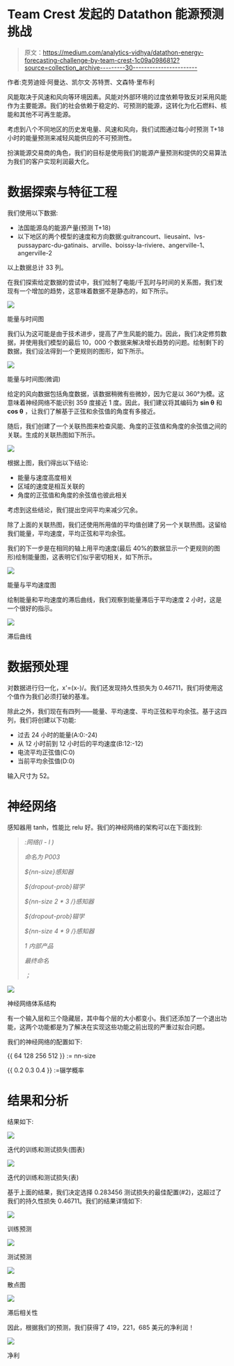 # Team Crest 发起的 Datathon 能源预测挑战

> 原文：<https://medium.com/analytics-vidhya/datathon-energy-forecasting-challenge-by-team-crest-1c09a0986812?source=collection_archive---------30----------------------->

作者:克劳迪娅·阿曼达、凯尔文·苏特贾、文森特·里布利

风能取决于风速和风向等环境因素。风能对外部环境的过度依赖导致反对采用风能作为主要能源。我们的社会依赖于稳定的、可预测的能源，这转化为化石燃料、核能和其他不可再生能源。

考虑到八个不同地区的历史发电量、风速和风向，我们试图通过每小时预测 T+18 小时的能量预测来减轻风能供应的不可预测性。

扮演能源交易商的角色，我们的目标是使用我们的能源产量预测和提供的交易算法为我们的客户实现利润最大化。

# **数据探索与特征工程**

我们使用以下数据:

*   法国能源岛的能源产量(预测 T+18)
*   以下地区的两个模型的速度和方向数据:guitrancourt、lieusaint、lvs-pussayparc-du-gatinais、arville、boissy-la-riviere、angerville-1、angerville-2

以上数据总计 33 列。

在我们探索给定数据的尝试中，我们绘制了电能/千瓦时与时间的关系图，我们发现有一个增加的趋势，这意味着数据不是静态的，如下所示。

![](img/824b77b2f8026076111f5063ad5e8dbe.png)

能量与时间图

我们认为这可能是由于技术进步，提高了产生风能的能力。因此，我们决定修剪数据，并使用我们模型的最后 10，000 个数据来解决增长趋势的问题。绘制剩下的数据，我们设法得到一个更规则的图形，如下所示。

![](img/454f3943a4fb904071c9cca095933f5f.png)

能量与时间图(微调)

给定的风向数据包括角度数据，该数据稍微有些微妙，因为它是以 360°为模。这意味着神经网络不能识别 359 度接近 1 度。因此，我们建议将其编码为 **sin θ** 和 **cos θ** ，让我们了解基于正弦和余弦值的角度有多接近。

随后，我们创建了一个关联热图来检查风能、角度的正弦值和角度的余弦值之间的关联。生成的关联热图如下所示。

![](img/8513569fd5d0c6b13a937e530f394d4e.png)

根据上图，我们得出以下结论:

*   能量与速度高度相关
*   区域的速度是相互关联的
*   角度的正弦值和角度的余弦值也彼此相关

考虑到这些结论，我们提出空间平均来减少冗余。

除了上面的关联热图，我们还使用所用值的平均值创建了另一个关联热图。这留给我们能量，平均速度，平均正弦和平均余弦。

我们的下一步是在相同的轴上用平均速度(最后 40%的数据显示一个更规则的图形)绘制能量图，这表明它们似乎密切相关，如下所示。

![](img/1105204283b76b894d20aa797aa3315d.png)

能量与平均速度图

绘制能量和平均速度的滞后曲线，我们观察到能量滞后于平均速度 2 小时，这是一个很好的指示。

![](img/5cc21c2756dc5cd34953288fe53965f7.png)

滞后曲线

# **数据预处理**

对数据进行归一化，x'=(x-)/。我们还发现持久性损失为 0.46711，我们将使用这个值作为我们必须打破的基准。

除此之外，我们现在有四列——能量、平均速度、平均正弦和平均余弦。基于这四列，我们将创建以下功能:

*   过去 24 小时的能量(A:0:-24)
*   从 12 小时前到 12 小时后的平均速度(B:12:-12)
*   电流平均正弦值(C:0)
*   当前平均余弦值(D:0)

输入尺寸为 52。

# **神经网络**

感知器用 tanh，性能比 relu 好。我们的神经网络的架构可以在下面找到:

> *:网络(l - l )*
> 
> *命名为 P003*
> 
> *${nn-size}感知器*
> 
> *${dropout-prob}辍学*
> 
> *${nn-size 2 * 3 /}感知器*
> 
> *${dropout-prob}辍学*
> 
> *${nn-size 4 * 9 /}感知器*
> 
> *1 内部产品*
> 
> *最终命名*
> 
> *；*

![](img/88cd5d502b9a5e7bf76971b0efec6b82.png)

神经网络体系结构

有一个输入层和三个隐藏层，其中每个层的大小都变小。我们还添加了一个退出功能，这两个功能都是为了解决在实现这些功能之前出现的严重过拟合问题。

我们的神经网络的配置如下:

{{ 64 128 256 512 }} := nn-size

{{ 0.2 0.3 0.4 }} :=辍学概率

# **结果和分析**

结果如下:

![](img/f9be6305e1b7d8b233e28e34190e6a99.png)

迭代的训练和测试损失(图表)

![](img/3814be25e6ef6a46870a4ebdb3c5f463.png)

迭代的训练和测试损失(表)

基于上面的结果，我们决定选择 0.283456 测试损失的最佳配置(#2)，这超过了我们的持久性损失 0.46711。我们的结果详情如下:

![](img/76a94aa143eb62ef7f8183fd7b5b6f8e.png)

训练预测

![](img/34c6055e47918259dcd13dc9751e117a.png)

测试预测

![](img/e9dd0eda40d498d696a569173e480156.png)

散点图

![](img/0b10b59ee4f33c7d2ddaf8c54a39707e.png)

滞后相关性

因此，根据我们的预测，我们获得了 419，221，685 美元的净利润！

![](img/343d62d45d141feac84d2147ca43ec15.png)

净利